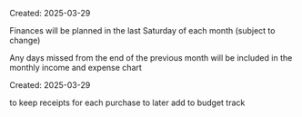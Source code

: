 Created: 2025-03-29

Finances will be planned in the last Saturday of each month (subject to change)

Any days missed from the end of the previous month will be included in the monthly income and expense chart

Created: 2025-03-29

to keep receipts for each purchase to later add to budget track

